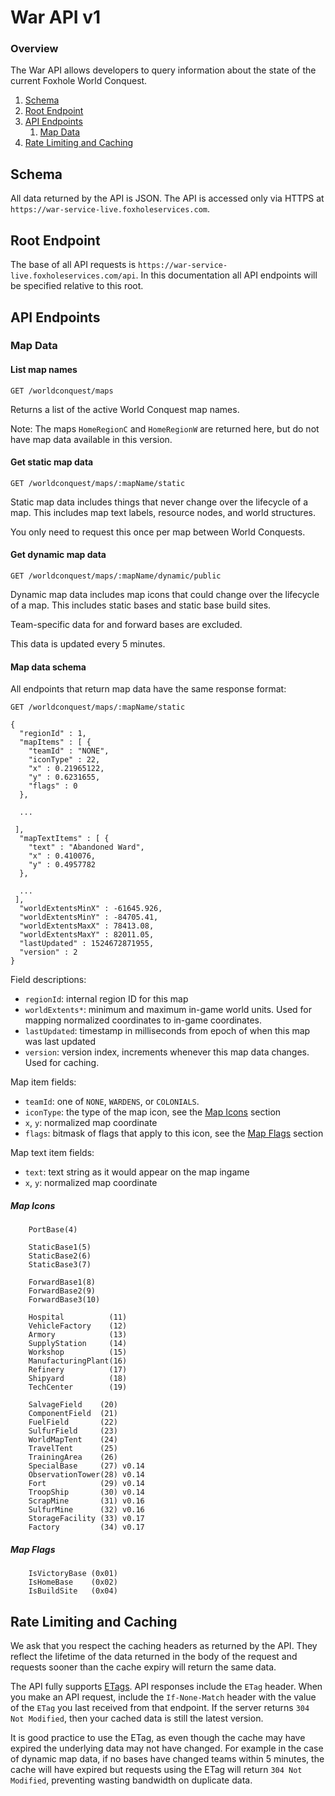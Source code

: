 
# War API v1

### Overview

The War API allows developers to query information about the state of the current Foxhole World Conquest.

1. [Schema](#schema)
2. [Root Endpoint](#root-endpoint)
3. [API Endpoints](#api-endpoints)
    1. [Map Data](#map-data)
4. [Rate Limiting and Caching](#rate-limiting-and-caching)

## Schema

All data returned by the API is JSON. The API is accessed only via HTTPS at `https://war-service-live.foxholeservices.com`.

## Root Endpoint

The base of all API requests is `https://war-service-live.foxholeservices.com/api`. In this documentation all API
endpoints will be specified relative to this root.

## API Endpoints

### Map Data

#### List map names

`GET /worldconquest/maps`

Returns a list of the active World Conquest map names.

Note: The maps `HomeRegionC` and `HomeRegionW` are returned here, but do not have map data available in this version.

#### Get static map data

`GET /worldconquest/maps/:mapName/static`

Static map data includes things that never change over the lifecycle of a map. This includes
map text labels, resource nodes, and world structures.

You only need to request this once per map between World Conquests.

#### Get dynamic map data

`GET /worldconquest/maps/:mapName/dynamic/public`

Dynamic map data includes map icons that could change over the lifecycle of a map. This includes
static bases and static base build sites.

Team-specific data for and forward bases are excluded.

This data is updated every 5 minutes.

#### Map data schema

All endpoints that return map data have the same response format:

`GET /worldconquest/maps/:mapName/static`
```
{
  "regionId" : 1,
  "mapItems" : [ {
    "teamId" : "NONE",
    "iconType" : 22,
    "x" : 0.21965122,
    "y" : 0.6231655,
    "flags" : 0
  },

  ...

 ],
  "mapTextItems" : [ {
    "text" : "Abandoned Ward",
    "x" : 0.410076,
    "y" : 0.4957782
  },

  ...
 ],
  "worldExtentsMinX" : -61645.926,
  "worldExtentsMinY" : -84705.41,
  "worldExtentsMaxX" : 78413.08,
  "worldExtentsMaxY" : 82011.05,
  "lastUpdated" : 1524672871955,
  "version" : 2
}
```

Field descriptions:

- `regionId`: internal region ID for this map
- `worldExtents*`: minimum and maximum in-game world units. Used for mapping normalized coordinates to in-game coordinates.
- `lastUpdated`: timestamp in milliseconds from epoch of when this map was last updated
- `version`: version index, increments whenever this map data changes. Used for caching.

Map item fields:

- `teamId`: one of `NONE`, `WARDENS`, or `COLONIALS`.
- `iconType`: the type of the map icon, see the [Map Icons](#map-icons) section
- `x`, `y`: normalized map coordinate
- `flags`: bitmask of flags that apply to this icon, see the [Map Flags](#map-flags) section

Map text item fields:

- `text`: text string as it would appear on the map ingame
- `x`, `y`: normalized map coordinate

##### Map Icons

```
    PortBase(4)

    StaticBase1(5)
    StaticBase2(6)
    StaticBase3(7)

    ForwardBase1(8)
    ForwardBase2(9)
    ForwardBase3(10)

    Hospital          (11)
    VehicleFactory    (12)
    Armory            (13)
    SupplyStation     (14)
    Workshop          (15)
    ManufacturingPlant(16)
    Refinery          (17)
    Shipyard          (18)
    TechCenter        (19)

    SalvageField    (20)
    ComponentField  (21)
    FuelField       (22)
    SulfurField     (23)
    WorldMapTent    (24)
    TravelTent      (25)
    TrainingArea    (26)
    SpecialBase     (27) v0.14
    ObservationTower(28) v0.14
    Fort            (29) v0.14
    TroopShip       (30) v0.14
    ScrapMine       (31) v0.16
    SulfurMine      (32) v0.16
    StorageFacility (33) v0.17
    Factory         (34) v0.17
```

##### Map Flags

```
    IsVictoryBase (0x01)
    IsHomeBase    (0x02)
    IsBuildSite   (0x04)
```

## Rate Limiting and Caching

We ask that you respect the caching headers as returned by the API. They reflect the lifetime of the data
returned in the body of the request and requests sooner than the cache expiry will return the same data.

The API fully supports [ETags](https://developer.mozilla.org/en-US/docs/Web/HTTP/Headers/ETag).
API responses include the `ETag` header. When you make an API request, include the `If-None-Match`
header with the value of the `ETag` you last received from that endpoint. If the server returns `304 Not Modified`,
then your cached data is still the latest version.

It is good practice to use the ETag, as even though the cache may have expired the underlying data may not have changed.
For example in the case of dynamic map data, if no bases have changed teams within 5 minutes, the cache will have
expired but requests using the ETag will return `304 Not Modified`, preventing wasting bandwidth on duplicate data.
